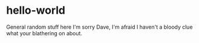 # hello-world
General random stuff here
I'm sorry Dave, I'm afraid I haven't a bloody clue what your blathering on about.
